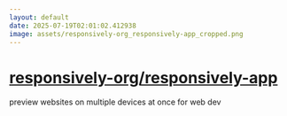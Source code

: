 ```yaml
---
layout: default
date: 2025-07-19T02:01:02.412938
image: assets/responsively-org_responsively-app_cropped.png
---
```


# [responsively-org/responsively-app](https://github.com/responsively-org/responsively-app)

preview websites on multiple devices at once for web dev
